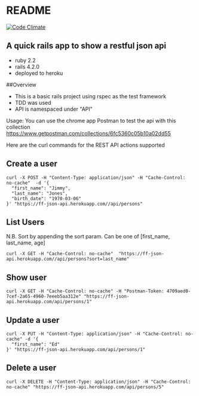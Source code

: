 # README
[![Code Climate](https://codeclimate.com/github/edlenox/json_api_demo/badges/gpa.svg)](https://codeclimate.com/github/edlenox/json_api_demo)

## A quick rails app to show a restful json api

* ruby 2.2
* rails 4.2.0
* deployed to heroku

##Overview
* This is a basic rails project using rspec as the test framework
* TDD was used
* API is namespaced under "API"


Usage:
You can use the chrome app Postman to test the api with this collection
https://www.getpostman.com/collections/6fc5360c05b10a02dd55

Here are the curl commands for the REST API actions supported


## Create a user

```
curl -X POST -H "Content-Type: application/json" -H "Cache-Control: no-cache"  -d '{
  "first_name": "Jimmy",
  "last_name": "Jones",
  "birth_date": "1970-03-06"
}' "https://ff-json-api.herokuapp.com//api/persons"
```



## List Users

N.B. Sort by appending the sort param. Can be one of [first_name, last_name, age]

```
curl -X GET -H "Cache-Control: no-cache"  "https://ff-json-api.herokuapp.com//api/persons?sort=last_name"
```



## Show user
```
curl -X GET -H "Cache-Control: no-cache" -H "Postman-Token: 4709aed0-7cef-2a65-4960-7eeeb5aa312e" "https://ff-json-api.herokuapp.com/api/persons/1"
```



## Update a user
```
curl -X PUT -H "Content-Type: application/json" -H "Cache-Control: no-cache" -d '{
  "first_name": "Ed"
}' "https://ff-json-api.herokuapp.com/api/persons/1"
```


## Delete a user
```
curl -X DELETE -H "Content-Type: application/json" -H "Cache-Control: no-cache" "https://ff-json-api.herokuapp.com/api/persons/5"
```


